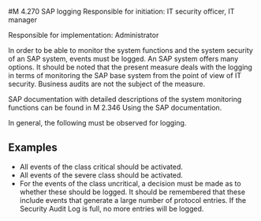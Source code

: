 #M 4.270 SAP logging
Responsible for initiation: IT security officer, IT manager

Responsible for implementation: Administrator

In order to be able to monitor the system functions and the system security of an SAP system, events must be logged. An SAP system offers many options. It should be noted that the present measure deals with the logging in terms of monitoring the SAP base system from the point of view of IT security. Business audits are not the subject of the measure.

SAP documentation with detailed descriptions of the system monitoring functions can be found in M 2.346 Using the SAP documentation.

In general, the following must be observed for logging.



## Examples 
* All events of the class critical should be activated.
* All events of the severe class should be activated.
* For the events of the class uncritical, a decision must be made as to whether these should be logged. It should be remembered that these include events that generate a large number of protocol entries. If the Security Audit Log is full, no more entries will be logged.




